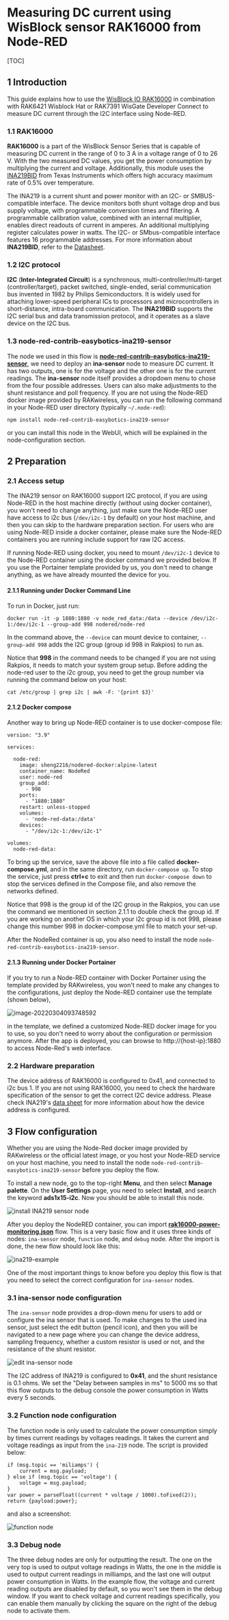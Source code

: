 # Measuring DC current using WisBlock sensor RAK16000 from Node-RED 

[TOC]

## 1 Introduction

This guide explains how to use the [WisBlock IO RAK16000](https://docs.rakwireless.com/Product-Categories/WisBlock/RAK16000/Overview/) in combination with RAK6421 Wisblock Hat or RAK7391 WisGate Developer Connect to measure DC current through the I2C interface using Node-RED.  

### 1.1 RAK16000

**RAK16000** is a part of the WisBlock Sensor Series that is capable of measuring DC current in the range of 0 to 3 A in a voltage range of 0 to 26 V. With the two measured DC values, you get the power consumption by multiplying the current and voltage. Additionally, this module uses the [INA219BID](https://www.ti.com/store/ti/en/p/product/?p=INA219BID) from Texas Instruments which offers high accuracy maximum rate of 0.5% over temperature.

The INA219 is a current shunt and power monitor with an I2C- or SMBUS-compatible interface. The device monitors both shunt voltage drop and bus supply voltage, with programmable conversion times and filtering. A programmable calibration value, combined with an internal multiplier, enables direct readouts of current in amperes. An additional multiplying register calculates power in watts. The I2C- or SMbus-compatible interface features 16 programmable addresses. For more information about **INA219BID**, refer to the [Datasheet](https://www.ti.com/lit/ds/symlink/ina219.pdf?ts=1647401885343&ref_url=https%3A%2F%2Fwww.ti.com%2Fproduct%2FINA219).

### 1.2 I2C protocol

**I2C** (**Inter-Integrated Circuit**) is a synchronous, multi-controller/multi-target (controller/target), packet switched, single-ended, serial communication bus invented in 1982 by Philips Semiconductors. It is widely used for attaching lower-speed peripheral ICs to processors and microcontrollers in short-distance, intra-board communication. The **INA219BID** supports the I2C serial bus and data transmission protocol, and it operates as a slave device on the I2C bus.

### 1.3 node-red-contrib-easybotics-ina219-sensor

The node we used in this flow is **[node-red-contrib-easybotics-ina219-sensor](https://flows.nodered.org/node/node-red-contrib-easybotics-ina219-sensor)**, we need to deploy an **ina-sensor** node to measure DC current. It has two outputs, one is for the voltage and the other one is for the current readings. The **ina-sensor** node itself provides a dropdown menu to chose from the four possible addresses. Users can also make adjustments to the shunt resistance and poll frequency.  If you are not using the Node-RED docker image provided by RAKwireless, you can run the following command in your Node-RED user directory (typically `~/.node-red`):

```
npm install node-red-contrib-easybotics-ina219-sensor
```

or you can install this node in the WebUI, which will be explained in the node-configuration section.

## 2 Preparation


### 2.1 Access setup

The INA219 sensor on RAK16000 support I2C protocol, if you are using Node-RED in the host machine directly (without using docker container), you won't need to change anything, just make sure the Node-RED user have access to i2c bus (`/dev/i2c-1` by default) on your host machine, and then you can skip to the hardware preparation section. For users who are using Node-RED inside a docker container, please make sure the Node-RED containers you are running include support for raw I2C access. 

If running Node-RED using docker, you need to mount `/dev/i2c-1` device to the Node-RED container using the docker command we provided below. If you use the Portainer template provided by us, you don't need to change anything, as we have already mounted the device for you.

#### 2.1.1 Running under Docker Command Line

To run in Docker, just run:

```
docker run -it -p 1880:1880 -v node_red_data:/data --device /dev/i2c-1:/dev/i2c-1 --group-add 998 nodered/node-red
```

In the command above, the `--device` can mount device to container, `--group-add 998` adds the I2C group (group id 998 in Rakpios) to run as.

Notice that **998** in the command needs to be changed if you are not using Rakpios, it needs to match your system group setup. Before adding the node-red user to the i2c group, you need to get the group number via running the command below on your host:

```
cat /etc/group | grep i2c | awk -F: '{print $3}'
```

#### 2.1.2 Docker compose

Another way to bring up Node-RED container is to use docker-compose file:

```
version: "3.9"

services:

  node-red:
    image: sheng2216/nodered-docker:alpine-latest
    container_name: NodeRed
    user: node-red
    group_add:
      - 998
    ports:
      - "1880:1880"
    restart: unless-stopped
    volumes:
      - 'node-red-data:/data'
    devices:
      - "/dev/i2c-1:/dev/i2c-1"

volumes:
  node-red-data:
```

To bring up the service, save the above file into a file called **docker-compose.yml**, and in the same directory, run `docker-compose up`. To stop the service, just press **ctrl+c** to exit and then run `docker-compose down` to stop the services defined in the Compose file, and also remove the networks defined.

Notice that 998 is the group id of the I2C group in the Rakpios, you can use the command we mentioned in section 2.1.1 to double check the group id. If you are working on another OS in which your i2c group id is not 998,  please change this number 998 in docker-compose.yml file to match your set-up.

After the NodeRed container is up, you also need to install the node `node-red-contrib-easybotics-ina219-sensor`.

#### 2.1.3 Running under Docker Portainer

If you try to run a Node-RED container with Docker Portainer using the template provided by RAKwireless, you won't need to make any changes to the configurations, just deploy the Node-RED container use the template (shown below), 

![image-20220304093748592](assets/portainer-node-red.png)

in the template, we defined a customized Node-RED docker image for you to use, so you don't need to worry about the configuration or permission anymore. After the app is deployed, you can browse to http://{host-ip}:1880 to access Node-Red's web interface.

### 2.2 Hardware preparation 

The device address of RAK16000 is configured to 0x41, and connected to i2c bus 1. If you are not using RAK16000, you need to check the hardware specification of the sensor to get the correct I2C device address.  Please check  INA219's [data sheet](https://www.ti.com/lit/ds/symlink/ina219.pdf?ts=1647401885343&ref_url=https%3A%2F%2Fwww.ti.com%2Fproduct%2FINA219) for more information about how the device address is configured. 



## 3 Flow configuration

Whether you are using the Node-Red docker image provided by RAKwireless or the official latest image, or you host your Node-RED service on your host machine, you need to install the node `node-red-contrib-easybotics-ina219-sensor` before you deploy the flow. 

To install a new node, go to the top-right **Menu**, and then select **Manage palette**. On the **User Settings** page, you need to select **Install**, and search the keyword **ads1x15-i2c**. Now you should be able to install this node.

![install INA219 sensor node](assets/install-ina219-sensor-node.png)



After you deploy the NodeRED container,  you can import  [**rak16000-power-monitoring.json**](rak16000-power-monitoring.json) flow. This is a very basic flow and it uses three kinds of nodes: `ina-sensor` node, `function` node, and  `debug` node. After the import is done, the new flow should look like this:

![ina219-example](assets/ina219-example.png)



One of the most important things to know before you deploy this flow is that you need to select the correct configuration for `ina-sensor` nodes.

### 3.1 ina-sensor node configuration 

The `ina-sensor` node provides a drop-down menu for users to add or configure the ina sensor that is used. To make changes to the used ina sensor, just select the edit button (pencil icon), and then you will be navigated to a new page where you can change the device address, sampling frequency, whether a custom resistor is used or not, and the resistance of the shunt resistor. 

<img src="assets/edit-ina-sensor-node.png" alt="edit ina-sensor node" style="zoom: 100%;" />

The I2C address of INA219 is configured to **0x41**, and the shunt resistance is 0.1 ohms. We set the "Delay between samples in ms" to 5000 ms so that this flow outputs to the debug console the power consumption in Watts every 5 seconds.

### 3.2 Function node configuration

The function node is only used to calculate the power consumption simply by times current readings by voltages readings. It takes the current and voltage readings as input from the `ina-219` node.  The script is provided below:

```plaintext
if (msg.topic == 'miliamps') {
    current = msg.payload;
} else if (msg.topic == 'voltage') {
    voltage = msg.payload;
}
var power = parseFloat((current * voltage / 1000).toFixed(2));
return {payload:power};
```

and also a screenshot:

![function node](/assets/function-node.png)

### 3.3 Debug node

The three debug nodes are only for outputting the result. The one on the very top is used to output voltage readings in Watts, the one in the middle is used to output current readings in milliamps, and the last one will output power consumption in Watts. 
In the example flow, the voltage and current reading outputs are disabled by default, so you won't see them in the debug window. If you want to check voltage and current readings specifically, you can enable them manually by clicking the square on the right of the debug node to activate them.



